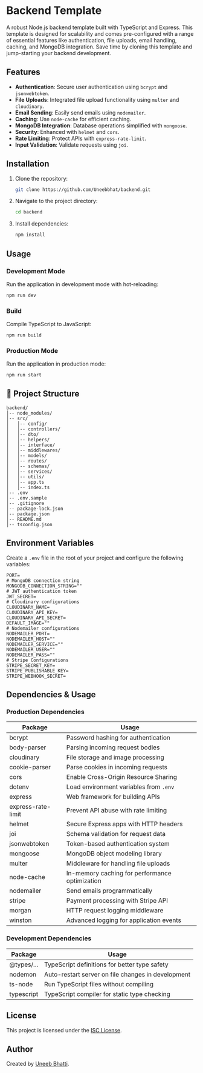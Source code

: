 # Backend Template

A robust Node.js backend template built with TypeScript and Express. This template is designed for scalability and comes pre-configured with a range of essential features like authentication, file uploads, email handling, caching, and MongoDB integration. Save time by cloning this template and jump-starting your backend development.

## Features

- **Authentication**: Secure user authentication using `bcrypt` and `jsonwebtoken`.
- **File Uploads**: Integrated file upload functionality using `multer` and `cloudinary`.
- **Email Sending**: Easily send emails using `nodemailer`.
- **Caching**: Use `node-cache` for efficient caching.
- **MongoDB Integration**: Database operations simplified with `mongoose`.
- **Security**: Enhanced with `helmet` and `cors`.
- **Rate Limiting**: Protect APIs with `express-rate-limit`.
- **Input Validation**: Validate requests using `joi`.

## Installation

1. Clone the repository:
   ```bash
   git clone https://github.com/Uneebbhat/backend.git
   ```
2. Navigate to the project directory:
   ```bash
   cd backend
   ```
3. Install dependencies:
   ```bash
   npm install
   ```

## Usage

### Development Mode

Run the application in development mode with hot-reloading:

```bash
npm run dev
```

### Build

Compile TypeScript to JavaScript:

```bash
npm run build
```

### Production Mode

Run the application in production mode:

```bash
npm run start
```

## 📁 Project Structure

```
backend/
│-- node_modules/
│-- src/
│   │-- config/
│   │-- controllers/
│   │-- dto/
│   │-- helpers/
│   │-- interface/
│   │-- middlewares/
│   │-- models/
│   │-- routes/
│   │-- schemas/
│   │-- services/
│   │-- utils/
│   │-- app.ts
│   │-- index.ts
│-- .env
│-- .env.sample
│-- .gitignore
│-- package-lock.json
│-- package.json
│-- README.md
│-- tsconfig.json
```

## Environment Variables

Create a `.env` file in the root of your project and configure the following variables:

```env
PORT=
# MongoDB connection string
MONGODB_CONNECTION_STRING=""
# JWT authentication token
JWT_SECRET=
# Cloudinary configurations
CLOUDINARY_NAME=
CLOUDINARY_API_KEY=
CLOUDINARY_API_SECRET=
DEFAULT_IMAGE=""
# Nodemailer configurations
NODEMAILER_PORT=
NODEMAILER_HOST=""
NODEMAILER_SERVICE=""
NODEMAILER_USER=""
NODEMAILER_PASS=""
# Stripe Configurations
STRIPE_SECRET_KEY=
STRIPE_PUBLISHABLE_KEY=
STRIPE_WEBHOOK_SECRET=
```

## Dependencies & Usage

### Production Dependencies

| Package            | Usage                                          |
| ------------------ | ---------------------------------------------- |
| bcrypt             | Password hashing for authentication            |
| body-parser        | Parsing incoming request bodies                |
| cloudinary         | File storage and image processing              |
| cookie-parser      | Parse cookies in incoming requests             |
| cors               | Enable Cross-Origin Resource Sharing           |
| dotenv             | Load environment variables from `.env`         |
| express            | Web framework for building APIs                |
| express-rate-limit | Prevent API abuse with rate limiting           |
| helmet             | Secure Express apps with HTTP headers          |
| joi                | Schema validation for request data             |
| jsonwebtoken       | Token-based authentication system              |
| mongoose           | MongoDB object modeling library                |
| multer             | Middleware for handling file uploads           |
| node-cache         | In-memory caching for performance optimization |
| nodemailer         | Send emails programmatically                   |
| stripe             | Payment processing with Stripe API             |
| morgan             | HTTP request logging middleware                |
| winston            | Advanced logging for application events        |

### Development Dependencies

| Package    | Usage                                              |
| ---------- | -------------------------------------------------- |
| @types/... | TypeScript definitions for better type safety      |
| nodemon    | Auto-restart server on file changes in development |
| ts-node    | Run TypeScript files without compiling             |
| typescript | TypeScript compiler for static type checking       |

## License

This project is licensed under the [ISC License](LICENSE).

## Author

Created by [Uneeb Bhatti](https://github.com/Uneebbhat).
